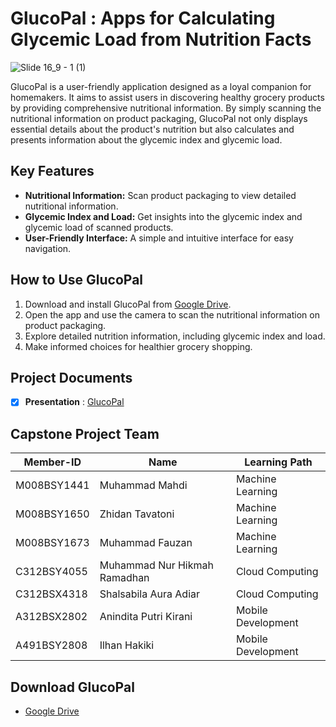 # GlucoPal : Apps for Calculating Glycemic Load from Nutrition Facts
![Slide 16_9 - 1 (1)](https://github.com/GlucoPal/.github/assets/87638112/12bb089e-9757-4fc3-a3eb-bf1b88dc46a1)

GlucoPal is a user-friendly application designed as a loyal companion for homemakers. It aims to assist users in discovering healthy grocery products by providing comprehensive nutritional information. By simply scanning the nutritional information on product packaging, GlucoPal not only displays essential details about the product's nutrition but also calculates and presents information about the glycemic index and glycemic load.

## Key Features
- **Nutritional Information:** Scan product packaging to view detailed nutritional information.
- **Glycemic Index and Load:** Get insights into the glycemic index and glycemic load of scanned products.
- **User-Friendly Interface:** A simple and intuitive interface for easy navigation.

## How to Use GlucoPal
1. Download and install GlucoPal from [Google Drive](https://drive.google.com/drive/folders/1JSvrR6nunxAj6SnP4xwPkXYwQnhS90E2?usp=sharing).
2. Open the app and use the camera to scan the nutritional information on product packaging.
3. Explore detailed nutrition information, including glycemic index and load.
4. Make informed choices for healthier grocery shopping.

## Project Documents
- [x] **Presentation** : [GlucoPal](https://youtu.be/GzTEGNSNVAQ) 

## Capstone Project Team
| Member-ID | Name  | Learning Path |
| ------ | ------ | ------ | 
| M008BSY1441 | Muhammad Mahdi | Machine Learning |
| M008BSY1650 | Zhidan Tavatoni | Machine Learning |
| M008BSY1673 | Muhammad Fauzan | Machine Learning |
| C312BSY4055 | Muhammad Nur Hikmah Ramadhan | Cloud Computing |
| C312BSX4318 | Shalsabila Aura Adiar | Cloud Computing |
| A312BSX2802 | Anindita Putri Kirani | Mobile Development |
| A491BSY2808 | Ilhan Hakiki | Mobile Development |

## Download GlucoPal
- [Google Drive](https://drive.google.com/drive/folders/1JSvrR6nunxAj6SnP4xwPkXYwQnhS90E2?usp=sharing)
